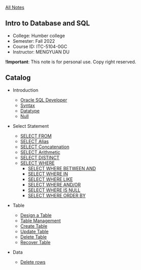 [All Notes](/index.md)

## Intro to Database and SQL

- College: Humber college
- Semester: Fall 2022
- Course ID: ITC-5104-0GC
- Instructor: MENGYUAN DU

**!Important**: This note is for personal use. Copy right reserved.

## Catalog

- Introduction
    - [Oracle SQL Developer](./introduction/oracle_sql_developer.md)
    - [Syntax](./introduction/syntax.md)
    - [Datatype](./introduction/datatype.md)
    - [Null](./introduction/null.md)


- Select Statement
    - [SELECT FROM](./select_statement/select_from.md)
    - [SELECT Alias](./select_statement/select_alias.md)
    - [SELECT Concatenation](./select_statement/select_concatenation.md)
    - [SELECT Arithmetic](./select_statement/select_arithmetic.md)
    - [SELECT DISTINCT](./select_statement/select_distinct.md)
    - [SELECT WHERE](./select_statement/select_where/select_where.md)
        - [SELECT WHERE BETWEEN AND](./select_statement/select_where/select_where_between_and.md)
        - [SELECT WHERE IN](./select_statement/select_where/select_where_in.md)
        - [SELECT WHERE LIKE](./select_statement/select_where/select_where_like.md)
        - [SELECT WHERE AND/OR](./select_statement/select_where/select_logical_operator.md)
        - [SELECT WHERE IS NULL](./select_statement/select_where/select_where_is_null.md)
        - [SELECT WHERE ORDER BY](./select_statement/select_where/select_where_order_by.md)

- Table
    - [Design a Table](./table/table_design.md)
    - [Table Management](./table/table_mgnt.md)
    - [Create Table](./table/create_table.md)
    - [Update Table](./table/modify_table.md)
    - [Delete Table](./table/delete_table.md)
    - [Recover Table](./table/recover_table.md)

- Data
    - [Delete rows](./data/delete_row.md)












